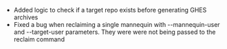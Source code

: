 - Added logic to check if a target repo exists before generating GHES archives
- Fixed a bug when reclaiming a single mannequin with --mannequin-user and --target-user parameters. They were were not being passed to the reclaim command

